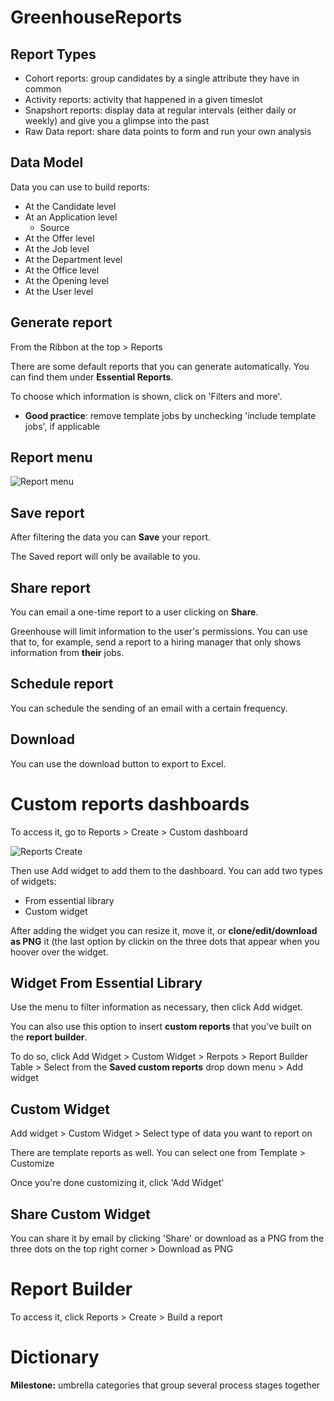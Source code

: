 # GreenhouseReports

## Report Types

- Cohort reports: group candidates by a single attribute they have in common
- Activity reports: activity that happened in a given timeslot
- Snapshort reports: display data at regular intervals (either daily or weekly) and give you a glimpse into the past
- Raw Data report: share data points to form and run your own analysis

## Data Model

Data you can use to build reports:

- At the Candidate level
- At an Application level
  - Source
- At the Offer level
- At the Job level
- At the Department level
- At the Office level
- At the Opening level
- At the User level

## Generate report

From the Ribbon at the top > Reports

There are some default reports that you can generate automatically. You can find them under **Essential Reports**.

To choose which information is shown, click on 'Filters and more'.

- **Good practice**: remove template jobs by unchecking 'include template jobs', if applicable

## Report menu

![Report menu](https://i.imgur.com/ByF1L1O.png)

## Save report

After filtering the data you can **Save** your report.

The Saved report will only be available to you.

## Share report

You can email a one-time report to a user clicking on **Share**.

Greenhouse will limit information to the user's permissions. You can use that to, for example, send a report to a hiring manager that only shows information from **their** jobs.

## Schedule report

You can schedule the sending of an email with a certain frequency.

## Download

You can use the download button to export to Excel.

# Custom reports dashboards

To access it, go to Reports > Create > Custom dashboard

![Reports Create](https://i.imgur.com/Nnn7CYL.png)

Then use Add widget to add them to the dashboard. You can add two types of widgets:

- From essential library
- Custom widget

After adding the widget you can resize it, move it, or **clone/edit/download as PNG** it (the last option by clickin on the three dots that appear when you hoover over the widget.


## Widget From Essential Library

Use the menu to filter information as necessary, then click Add widget.

You can also use this option to insert **custom reports** that you've built on the **report builder**.

To do so, click Add Widget > Custom Widget > Rerpots > Report Builder Table > Select from the **Saved custom reports** drop down menu > Add widget

## Custom Widget

Add widget > Custom Widget > Select type of data you want to report on

There are template reports as well. You can select one from Template > Customize

Once you're done customizing it, click 'Add Widget'

## Share Custom Widget

You can share it by email by clicking 'Share' or download as a PNG from the three dots on the top right corner > Download as PNG

# Report Builder

To access it, click Reports > Create > Build a report



# Dictionary

**Milestone:** umbrella categories that group several process stages together

